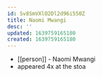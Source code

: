 ```yaml
---
id: Sv8SmVXlO2Dl2d96i550Z
title: Naomi Mwangi
desc: ''
updated: 1639759165180
created: 1639759165180
---
```



- [[person]] - Naomi Mwangi
- appeared 4x at the stoa
